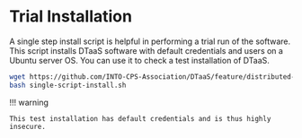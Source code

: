 
# Trial Installation

A single step install script is helpful in performing a trial run of the software. This script installs DTaaS software with default credentials and users on a Ubuntu server OS. You can use it to check a test installation of DTaaS.

```bash
wget https://github.com/INTO-CPS-Association/DTaaS/feature/distributed-demo/deploy/single-script-install.sh
bash single-script-install.sh
```

!!! warning

    This test installation has default credentials and is thus highly insecure.
